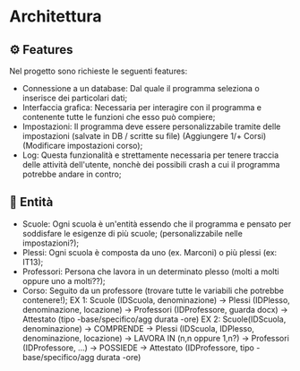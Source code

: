# Architettura

## :gear: Features
Nel progetto sono richieste le seguenti features:
- Connessione a un database: Dal quale il programma seleziona o inserisce dei particolari dati;
- Interfaccia grafica: Necessaria per interagire con il programma e contenente tutte le funzioni che esso può compiere;
- Impostazioni: Il programma deve essere personalizzabile tramite delle impostazioni (salvate in DB / scritte su file) (Aggiungere 1/+ Corsi) (Modificare impostazioni corso);
- Log: Questa funzionalità e strettamente necessaria per tenere traccia delle attività dell'utente, nonchè dei possibili crash a cui il programma potrebbe andare in contro;

## :busts_in_silhouette: Entità
- Scuole: Ogni scuola è un'entità essendo che il programma e pensato per soddisfare le esigenze di più scuole; (personalizzabile nelle impostazioni?);
- Plessi: Ogni scuola è composta da uno (ex. Marconi) o più plessi (ex: IT13);
- Professori: Persona che lavora in un determinato plesso (molti a molti oppure uno a molti??);
- Corso: Seguito da un professore (trovare tutte le variabili che potrebbe contenere!);
EX 1:
Scuole (IDScuola, denominazione) -> Plessi (IDPlesso, denominazione, locazione) -> Professori (IDProfessore, guarda docx) -> Attestato (tipo -base/specifico/agg durata -ore)
EX 2:
Scuole(IDScuola, denominazione) -> COMPRENDE -> Plessi (IDScuola, IDPlesso, denominazione, locazione) -> LAVORA IN (n,n oppure 1,n?) -> Professori (IDProfessore, ...) -> POSSIEDE -> Attestato (IDProfessore, tipo -base/specifico/agg durata -ore)

